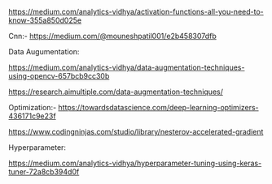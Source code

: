 https://medium.com/analytics-vidhya/activation-functions-all-you-need-to-know-355a850d025e

Cnn:-
https://medium.com/@mouneshpatil001/e2b458307dfb


Data Augumentation:

https://medium.com/analytics-vidhya/data-augmentation-techniques-using-opencv-657bcb9cc30b


https://research.aimultiple.com/data-augmentation-techniques/

Optimization:-
https://towardsdatascience.com/deep-learning-optimizers-436171c9e23f

https://www.codingninjas.com/studio/library/nesterov-accelerated-gradient


Hyperparameter:

https://medium.com/analytics-vidhya/hyperparameter-tuning-using-keras-tuner-72a8cb394d0f
